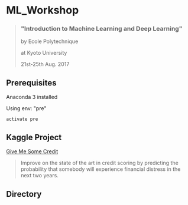 # ML_Workshop
>### "Introduction to Machine Learning and Deep Learning"
>by Ecole Polytechnique 
>
>at Kyoto University
>
>21st-25th Aug. 2017

## Prerequisites
Anaconda 3 installed

Using env: "pre" 

```
activate pre
```

## Kaggle Project
[Give Me Some Credit](https://www.kaggle.com/c/GiveMeSomeCredit)
> Improve on the state of the art in credit scoring by predicting the probability that somebody will experience financial distress in the next two years.

## Directory


